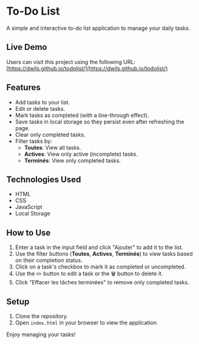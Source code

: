 # To-Do List

A simple and interactive to-do list application to manage your daily tasks.

## Live Demo
Users can visit this project using the following URL: [https://dwils.github.io/todolist/](https://dwils.github.io/todolist/)

## Features
- Add tasks to your list.
- Edit or delete tasks.
- Mark tasks as completed (with a line-through effect).
- Save tasks in local storage so they persist even after refreshing the page.
- Clear only completed tasks.
- Filter tasks by:
  - **Toutes**: View all tasks.
  - **Actives**: View only active (incomplete) tasks.
  - **Terminés**: View only completed tasks.

## Technologies Used
- HTML
- CSS
- JavaScript
- Local Storage

## How to Use
1. Enter a task in the input field and click "Ajouter" to add it to the list.
2. Use the filter buttons (**Toutes**, **Actives**, **Terminés**) to view tasks based on their completion status.
3. Click on a task's checkbox to mark it as completed or uncompleted.
4. Use the ✏️ button to edit a task or the 🗑️ button to delete it.
5. Click "Effacer les tâches terminées" to remove only completed tasks.

## Setup
1. Clone the repository.
2. Open `index.html` in your browser to view the application.

Enjoy managing your tasks!